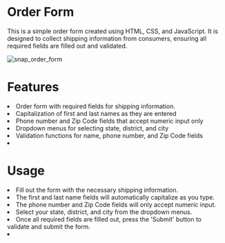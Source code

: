 <h1>Order Form</h1>
This is a simple order form created using HTML, CSS, and JavaScript. It is designed to collect shipping information from consumers, ensuring all required fields are filled out and validated.

![snap_order_form](https://github.com/akanshakaduskar/Order-Form/assets/156501496/e03feb6d-9c9c-4c33-b34e-e7254633c80d)

<h1>Features</h1>
<oi type="1">
    <li>Order form with required fields for shipping information. </li>
    <li>Capitalization of first and last names as they are entered</li> 
    <li>Phone number and Zip Code fields that accept numeric input only</li>
    <li>Dropdown menus for selecting state, district, and city</li>
    <li>Validation functions for name, phone number, and Zip Code fields<li>
</oi>

<h1>Usage</h1>
<ui>
    <li>Fill out the form with the necessary shipping information.</li>
    <li>The first and last name fields will automatically capitalize as you type.</li>
    <li>The phone number and Zip Code fields will only accept numeric input.</li>
    <li>Select your state, district, and city from the dropdown menus.</li>
    <li>Once all required fields are filled out, press the 'Submit' button to validate and submit the form.<li>
</ui>
